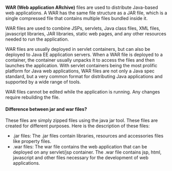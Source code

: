 __WAR (Web application ARchive)__ files are used to distribute Java-based web applications. A WAR has the same file structure as a JAR file, which is a single compressed file that contains multiple files bundled inside it.

WAR files are used to combine JSPs, servlets, Java class files, XML files, javascript libraries, JAR libraries, static web pages, and any other resources needed to run the application.

WAR files are usually deployed in servlet containers, but can also be deployed to Java EE application servers. When a WAR file is deployed to a container, the container usually unpacks it to access the files and then launches the application. With servlet containers being the most prolific platform for Java web applications, WAR files are not only a Java spec standard, but a very common format for distributing Java applications and supported by a wide range of tools.

WAR files cannot be edited while the application is running. Any changes require rebuilding the file.

#### Difference between jar and war files?

These files are simply zipped files using the java jar tool. These files are created for different purposes. Here is the description of these files:

* .jar files: The .jar files contain libraries, resources and accessories files like property files.  
* .war files: The war file contains the web application that can be deployed on any servlet/jsp container. The .war file contains jsp, html, javascript and other files necessary for the development of web applications.  

